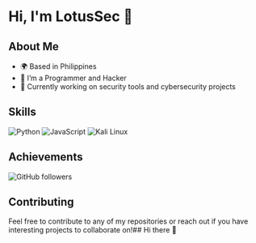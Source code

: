 # Hi, I'm LotusSec 👋

## About Me
- 🌍 Based in Philippines 
- 💼 I’m a Programmer and Hacker
- 🔭 Currently working on security tools and cybersecurity projects

## Skills
![Python](https://img.shields.io/badge/-Python-3776AB?style=flat&logo=python&logoColor=white)
![JavaScript](https://img.shields.io/badge/-JavaScript-F7DF1E?style=flat&logo=javascript&logoColor=black)
![Kali Linux](https://img.shields.io/badge/-Kali%20Linux-557CFF?style=flat&logo=kali-linux&logoColor=white)

## Achievements
![GitHub followers](https://img.shields.io/github/followers/LotusSec?style=social)

## Contributing
Feel free to contribute to any of my repositories or reach out if you have interesting projects to collaborate on!## Hi there 👋

<!--
**lotusSec/LotusSec** is a ✨ _special_ ✨ repository because its `README.md` (this file) appears on your GitHub profile.

Here are some ideas to get you started:

- 🔭 I’m currently working on ...
- 🌱 I’m currently learning ...
- 👯 I’m looking to collaborate on ...
- 🤔 I’m looking for help with ...
- 💬 Ask me about ...
- 📫 How to reach me: ...
- 😄 Pronouns: ...
- ⚡ Fun fact: ...
-->

